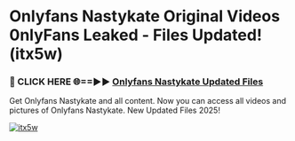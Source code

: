 # Onlyfans Nastykate Original Videos 0nlyFans Leaked - Files Updated! (itx5w)

<h3>🔴 CLICK HERE 🌐==►► <a href="https://tinyurl.com/2m67pmp6" rel="nofollow">Onlyfans Nastykate Updated Files</a></h3>

Get Onlyfans Nastykate and all content. Now you can access all videos and pictures of Onlyfans Nastykate. New Updated Files 2025!

[![itx5w](https://i.imgur.com/H4QAA4z.gif)](https://tinyurl.com/2m67pmp6)